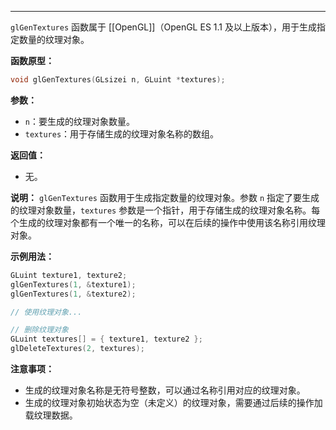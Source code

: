 
----
 `glGenTextures` 函数属于 [[OpenGL]]（OpenGL ES 1.1 及以上版本），用于生成指定数量的纹理对象。

**函数原型：**
```cpp
void glGenTextures(GLsizei n, GLuint *textures);
```

**参数：**
- `n`：要生成的纹理对象数量。
- `textures`：用于存储生成的纹理对象名称的数组。

**返回值：**
- 无。

**说明：**
`glGenTextures` 函数用于生成指定数量的纹理对象。参数 `n` 指定了要生成的纹理对象数量，`textures` 参数是一个指针，用于存储生成的纹理对象名称。每个生成的纹理对象都有一个唯一的名称，可以在后续的操作中使用该名称引用纹理对象。

**示例用法：**
```cpp
GLuint texture1, texture2;
glGenTextures(1, &texture1);
glGenTextures(1, &texture2);

// 使用纹理对象...

// 删除纹理对象
GLuint textures[] = { texture1, texture2 };
glDeleteTextures(2, textures);
```

**注意事项：**
- 生成的纹理对象名称是无符号整数，可以通过名称引用对应的纹理对象。
- 生成的纹理对象初始状态为空（未定义）的纹理对象，需要通过后续的操作加载纹理数据。